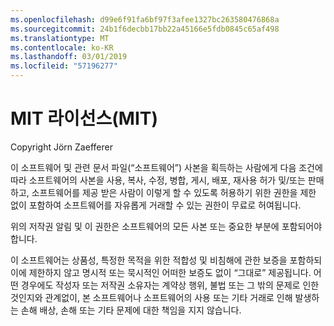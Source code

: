 ```yaml
---
ms.openlocfilehash: d99e6f91fa6bf97f3afee1327bc263580476868a
ms.sourcegitcommit: 24b1f6decbb17bb22a45166e5fdb0845c65af498
ms.translationtype: MT
ms.contentlocale: ko-KR
ms.lasthandoff: 03/01/2019
ms.locfileid: "57196277"
---
```

<a name="the-mit-license-mit"></a>MIT 라이선스(MIT)
=====================

Copyright Jörn Zaefferer

이 소프트웨어 및 관련 문서 파일(“소프트웨어”) 사본을 획득하는 사람에게 다음 조건에 따라 소프트웨어의 사본을 사용, 복사, 수정, 병합, 게시, 배포, 재사용 허가 및/또는 판매하고, 소프트웨어를 제공 받은 사람이 이렇게 할 수 있도록 허용하기 위한 권한을 제한 없이 포함하여 소프트웨어를 자유롭게 거래할 수 있는 권한이 무료로 허여됩니다.

위의 저작권 알림 및 이 권한은 소프트웨어의 모든 사본 또는 중요한 부분에 포함되어야 합니다.

이 소프트웨어는 상품성, 특정한 목적을 위한 적합성 및 비침해에 관한 보증을 포함하되 이에 제한하지 않고 명시적 또는 묵시적인 어떠한 보증도 없이 “그대로” 제공됩니다. 어떤 경우에도 작성자 또는 저작권 소유자는 계약상 행위, 불법 또는 그 밖의 문제로 인한 것인지와 관계없이, 본 소프트웨어나 소프트웨어의 사용 또는 기타 거래로 인해 발생하는 손해 배상, 손해 또는 기타 문제에 대한 책임을 지지 않습니다.
